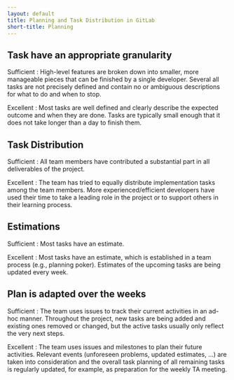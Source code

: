 ```yaml
---
layout: default
title: Planning and Task Distribution in GitLab
short-title: Planning
---
```


## Task have an appropriate granularity

Sufficient
: High-level features are broken down into smaller, more manageable pieces that can be finished by a single developer.
Several all tasks are not precisely defined and contain no or ambiguous descriptions for what to do and when to stop.

Excellent
: Most tasks are well defined and clearly describe the expected outcome and when they are done. Tasks are typically small enough that it does not take longer than a day to finish them.

## Task Distribution

Sufficient
: All team members have contributed a substantial part in all deliverables of the project.

Excellent
: The team has tried to equally distribute implementation tasks among the team members. More experienced/efficient developers have used their time to take a leading role in the project or to support others in their learning process.

## Estimations

Sufficient
: Most tasks have an estimate.

Excellent
: Most tasks have an estimate, which is established in a team process (e.g., planning poker). Estimates of the upcoming tasks are being updated every week.

## Plan is adapted over the weeks

Sufficient
: The team uses issues to track their current activities in an ad-hoc manner. Throughout the project, new tasks are being added and existing ones removed or changed, but the active tasks usually only reflect the very next steps.

Excellent
: The team uses issues and milestones to plan their future activities. Relevant events (unforeseen problems, updated estimates, ...) are taken into consideration and the overall task planning of all remaining tasks is regularly updated, for example, as preparation for the weekly TA meeting.
